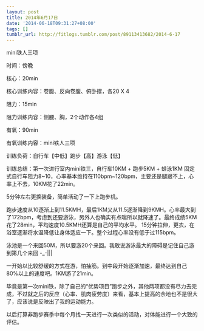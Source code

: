```yaml
---
layout: post
title: 2014年6月17日
date: '2014-06-18T09:31:27+08:00'
tags: []
tumblr_url: http://fitlogs.tumblr.com/post/89113413682/2014-6-17
---
```

mini铁人三项

时间：傍晚

核心：20min

核心训练内容：卷腹、反向卷腹、俯卧撑，各20 X 4

阻力：15min

阻力训练内容：侧腰、胸，2个动作各4组

有氧：90min

有氧训练内容：mini铁人三项

训练负荷：自行车【中低】跑步【高】游泳【低】

训练总结：第一次进行室内mini铁三，自行车10KM + 跑步5KM + 蛙泳1KM
固定式自行车阻力8~10，心率基本维持在110bpm~120bpm，主要还是腿跟不上，心率上不去，10KM花了22min。

5分钟左右更换装备，简单活动了一下上跑步机。

跑步速度从10逐渐上到11.5KMH，最后1KM又从11.5逐渐降到9KMH。心率最大到了172bpm，考虑到还要游泳，另外人也确实有点喘所以就降速了。最终成绩5KM花了28min，平均速度10.5KMH还算是自己的平均水平。
15分钟拉伸，更衣，在浴室逐渐将水温降低让身体适应一下。整个过程心率没有低于过115bpm。

泳池是一个来回50M，所以要游20个来回。我敢说游泳最大的障碍是记住自己游到第几个来回 -_-|||

一开始以比较舒缓的方式在游，怕抽筋。到中段开始逐渐加速，最终达到自己80%以上的速度吧。1KM游了21min。

毕竟是第一次mini铁，除了自己的“优势项目”跑步之外，其他两项都没有尽力去完成，不过就之后的反应（心率、肌肉疲劳度）来看，基本上提高的余地也不是很大了，应该说是反映出了我的运动能力。

以后打算非跑步赛季中每个月找一天进行一次类似的活动，对体能进行一个大致的评估。
